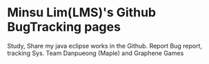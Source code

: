 # Minsu Lim(LMS)'s Github BugTracking pages
Study, Share my java eclipse works in the Github.
Report Bug report, tracking Sys.
Team Danpueong (Maple) and Graphene Games
